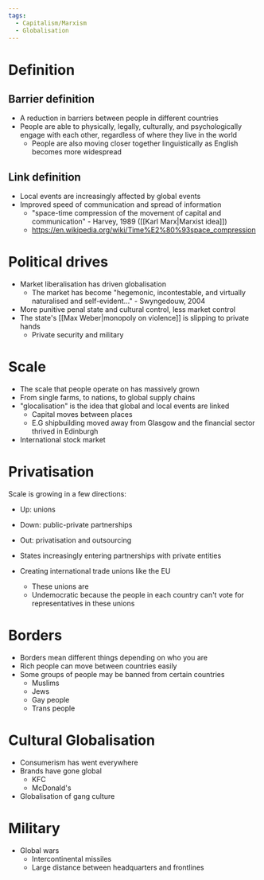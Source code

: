 ```yaml
---
tags:
  - Capitalism/Marxism
  - Globalisation
---
```


# Definition
## Barrier definition
- A reduction in barriers between people in different countries
- People are able to physically, legally, culturally, and psychologically engage with each other, regardless of where they live in the world
	- People are also moving closer together linguistically as English becomes more widespread

## Link definition
- Local events are increasingly affected by global events
- Improved speed of communication and spread of information
	- "space-time compression of the movement of capital and communication" - Harvey, 1989 ([[Karl Marx|Marxist idea]])
	- https://en.wikipedia.org/wiki/Time%E2%80%93space_compression

# Political drives
- Market liberalisation has driven globalisation
	- The market has become "hegemonic, incontestable, and virtually naturalised and self-evident..." - Swyngedouw, 2004
- More punitive penal state and cultural control, less market control
- The state's [[Max Weber|monopoly on violence]] is slipping to private hands
	- Private security and military

# Scale
- The scale that people operate on has massively grown
- From single farms, to nations, to global supply chains
- "glocalisation" is the idea that global and local events are linked
	- Capital moves between places
	- E.G shipbuilding moved away from Glasgow and the financial sector thrived in Edinburgh
- International stock market

# Privatisation
Scale is growing in a few directions:
- Up: unions
 - Down: public-private partnerships
 - Out: privatisation and outsourcing

- States increasingly entering partnerships with private entities
- Creating international trade unions like the EU
	- These unions are
	- Undemocratic because the people in each country can't vote for representatives in these unions

# Borders
- Borders mean different things depending on who you are
- Rich people can move between countries easily
- Some groups of people may be banned from certain countries
	- Muslims
	- Jews
	- Gay people
	- Trans people

# Cultural Globalisation
- Consumerism has went everywhere
- Brands have gone global
	- KFC
	- McDonald's
- Globalisation of gang culture

# Military
- Global wars
	- Intercontinental missiles
	- Large distance between headquarters and frontlines
